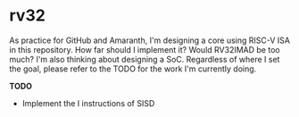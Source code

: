 rv32
===

As practice for GitHub and Amaranth, I'm designing a core using RISC-V ISA in this repository.
How far should I implement it? Would RV32IMAD be too much?
I'm also thinking about designing a SoC.
Regardless of where I set the goal, please refer to the TODO for the work I'm currently doing.

**TODO**
* Implement the I instructions of SISD
